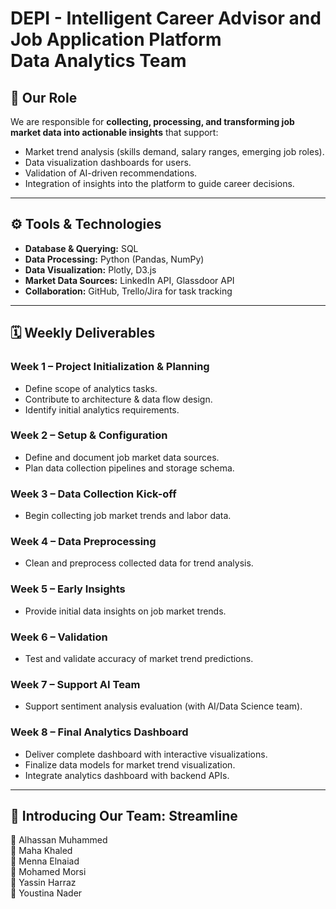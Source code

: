 # DEPI - Intelligent Career Advisor and Job Application Platform <br> Data Analytics Team

## 🎯 Our Role
We are responsible for **collecting, processing, and transforming job market data into actionable insights** that support:
- Market trend analysis (skills demand, salary ranges, emerging job roles).
- Data visualization dashboards for users.
- Validation of AI-driven recommendations.
- Integration of insights into the platform to guide career decisions.

---

## ⚙️ Tools & Technologies
- **Database & Querying:** SQL  
- **Data Processing:** Python (Pandas, NumPy)  
- **Data Visualization:** Plotly, D3.js  
- **Market Data Sources:** LinkedIn API, Glassdoor API  
- **Collaboration:** GitHub, Trello/Jira for task tracking  

---

## 🗓️ Weekly Deliverables

### Week 1 – Project Initialization & Planning
- Define scope of analytics tasks.  
- Contribute to architecture & data flow design.  
- Identify initial analytics requirements.  

### Week 2 – Setup & Configuration
- Define and document job market data sources.  
- Plan data collection pipelines and storage schema.  

### Week 3 – Data Collection Kick-off
- Begin collecting job market trends and labor data.  

### Week 4 – Data Preprocessing
- Clean and preprocess collected data for trend analysis.  

### Week 5 – Early Insights
- Provide initial data insights on job market trends.  

### Week 6 – Validation
- Test and validate accuracy of market trend predictions.  

### Week 7 – Support AI Team
- Support sentiment analysis evaluation (with AI/Data Science team).  

### Week 8 – Final Analytics Dashboard
- Deliver complete dashboard with interactive visualizations.  
- Finalize data models for market trend visualization.  
- Integrate analytics dashboard with backend APIs.  

---

## 👥 Introducing Our Team: Streamline
🔹 Alhassan Muhammed  
🔹 Maha Khaled  
🔹 Menna Elnaiad  
🔹 Mohamed Morsi  
🔹 Yassin Harraz  
🔹 Youstina Nader  

